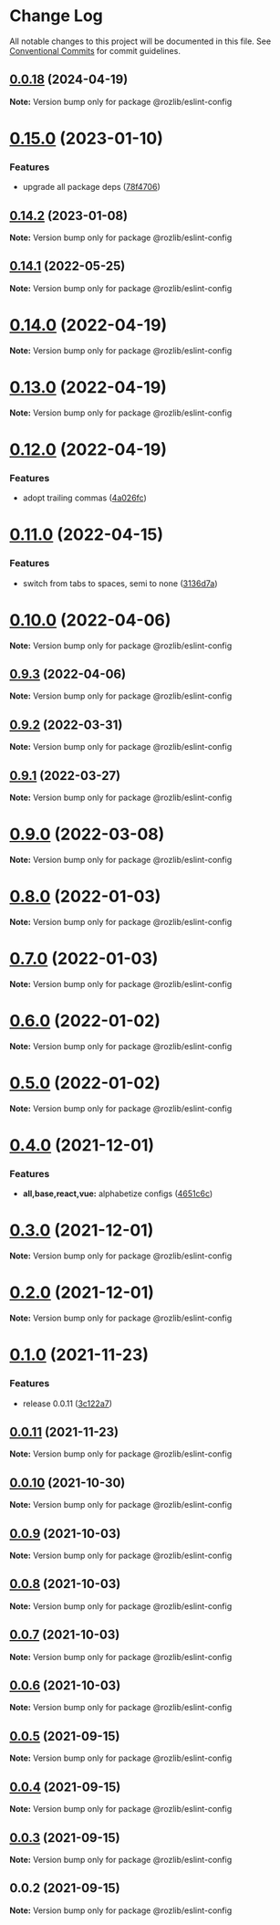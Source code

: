 # Change Log

All notable changes to this project will be documented in this file.
See [Conventional Commits](https://conventionalcommits.org) for commit guidelines.

## [0.0.18](https://github.com/jsrozner/rozlibjs/compare/v0.0.16...v0.0.18) (2024-04-19)

**Note:** Version bump only for package @rozlib/eslint-config





# [0.15.0](https://github.com/MatthewZito/eslint-config/compare/v0.14.2...v0.15.0) (2023-01-10)


### Features

* upgrade all package deps ([78f4706](https://github.com/MatthewZito/eslint-config/commit/78f47061a451cecee75436bc916ebce7a6f11b94))





## [0.14.2](https://github.com/MatthewZito/eslint-config/compare/v0.14.1...v0.14.2) (2023-01-08)

**Note:** Version bump only for package @rozlib/eslint-config





## [0.14.1](https://github.com/exbotanical/eslint-config/compare/v0.14.0...v0.14.1) (2022-05-25)

**Note:** Version bump only for package @rozlib/eslint-config





# [0.14.0](https://github.com/exbotanical/eslint-config/compare/v0.13.0...v0.14.0) (2022-04-19)

**Note:** Version bump only for package @rozlib/eslint-config





# [0.13.0](https://github.com/exbotanical/eslint-config/compare/v0.12.0...v0.13.0) (2022-04-19)

**Note:** Version bump only for package @rozlib/eslint-config





# [0.12.0](https://github.com/exbotanical/eslint-config/compare/v0.11.0...v0.12.0) (2022-04-19)


### Features

* adopt trailing commas ([4a026fc](https://github.com/exbotanical/eslint-config/commit/4a026fcb0b101d3fba232fb008bef64b472a307c))





# [0.11.0](https://github.com/exbotanical/eslint-config/compare/v0.10.0...v0.11.0) (2022-04-15)


### Features

* switch from tabs to spaces, semi to none ([3136d7a](https://github.com/exbotanical/eslint-config/commit/3136d7aec8c9e4acf72f3518ae7f5cb789a240c1))





# [0.10.0](https://github.com/exbotanical/eslint-config/compare/v0.9.3...v0.10.0) (2022-04-06)

**Note:** Version bump only for package @rozlib/eslint-config

## [0.9.3](https://github.com/exbotanical/eslint-config/compare/v0.9.2...v0.9.3) (2022-04-06)

**Note:** Version bump only for package @rozlib/eslint-config

## [0.9.2](https://github.com/exbotanical/eslint-config/compare/v0.9.1...v0.9.2) (2022-03-31)

**Note:** Version bump only for package @rozlib/eslint-config

## [0.9.1](https://github.com/exbotanical/eslint-config/compare/v0.9.0...v0.9.1) (2022-03-27)

**Note:** Version bump only for package @rozlib/eslint-config

# [0.9.0](https://github.com/exbotanical/eslint-config/compare/v0.8.0...v0.9.0) (2022-03-08)

**Note:** Version bump only for package @rozlib/eslint-config

# [0.8.0](https://github.com/exbotanical/eslint-config/compare/v0.7.0...v0.8.0) (2022-01-03)

**Note:** Version bump only for package @rozlib/eslint-config

# [0.7.0](https://github.com/exbotanical/eslint-config/compare/v0.6.0...v0.7.0) (2022-01-03)

**Note:** Version bump only for package @rozlib/eslint-config

# [0.6.0](https://github.com/exbotanical/eslint-config/compare/v0.5.0...v0.6.0) (2022-01-02)

**Note:** Version bump only for package @rozlib/eslint-config

# [0.5.0](https://github.com/exbotanical/eslint-config/compare/v0.4.0...v0.5.0) (2022-01-02)

**Note:** Version bump only for package @rozlib/eslint-config

# [0.4.0](https://github.com/exbotanical/eslint-config/compare/v0.3.0...v0.4.0) (2021-12-01)

### Features

- **all,base,react,vue:** alphabetize configs ([4651c6c](https://github.com/exbotanical/eslint-config/commit/4651c6c7b01d5bf3ea5bff83ed0374ec432f6ca5))

# [0.3.0](https://github.com/exbotanical/eslint-config/compare/v0.2.0...v0.3.0) (2021-12-01)

**Note:** Version bump only for package @rozlib/eslint-config

# [0.2.0](https://github.com/exbotanical/eslint-config/compare/v0.1.0...v0.2.0) (2021-12-01)

**Note:** Version bump only for package @rozlib/eslint-config

# [0.1.0](https://github.com/exbotanical/eslint-config/compare/v0.0.11...v0.1.0) (2021-11-23)

### Features

- release 0.0.11 ([3c122a7](https://github.com/exbotanical/eslint-config/commit/3c122a71aae24b77cfa97bffe5333d29f239d546))

## [0.0.11](https://github.com/exbotanical/eslint-config/compare/v0.0.10...v0.0.11) (2021-11-23)

**Note:** Version bump only for package @rozlib/eslint-config

## [0.0.10](https://github.com/exbotanical/eslint-config/compare/v0.0.9...v0.0.10) (2021-10-30)

**Note:** Version bump only for package @rozlib/eslint-config

## [0.0.9](https://github.com/exbotanical/eslint-config/compare/v0.0.8...v0.0.9) (2021-10-03)

**Note:** Version bump only for package @rozlib/eslint-config

## [0.0.8](https://github.com/exbotanical/eslint-config/compare/v0.0.7...v0.0.8) (2021-10-03)

**Note:** Version bump only for package @rozlib/eslint-config

## [0.0.7](https://github.com/exbotanical/eslint-config/compare/v0.0.6...v0.0.7) (2021-10-03)

**Note:** Version bump only for package @rozlib/eslint-config

## [0.0.6](https://github.com/exbotanical/eslint-config/compare/v0.0.5...v0.0.6) (2021-10-03)

**Note:** Version bump only for package @rozlib/eslint-config

## [0.0.5](https://github.com/exbotanical/eslint-config/compare/v0.0.4...v0.0.5) (2021-09-15)

**Note:** Version bump only for package @rozlib/eslint-config

## [0.0.4](https://github.com/exbotanical/eslint-config/compare/v0.0.3...v0.0.4) (2021-09-15)

**Note:** Version bump only for package @rozlib/eslint-config

## [0.0.3](https://github.com/exbotanical/eslint-config/compare/v0.0.2...v0.0.3) (2021-09-15)

**Note:** Version bump only for package @rozlib/eslint-config

## 0.0.2 (2021-09-15)

**Note:** Version bump only for package @rozlib/eslint-config

